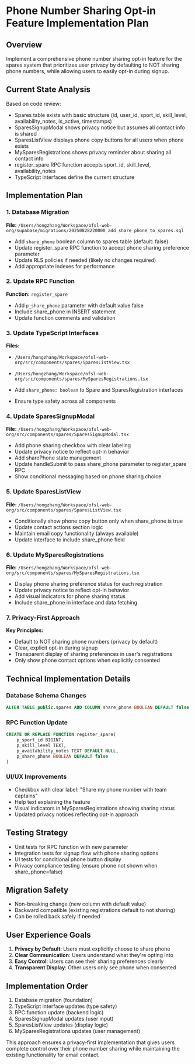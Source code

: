 # Phone Number Sharing Opt-in Feature Implementation Plan

## Overview
Implement a comprehensive phone number sharing opt-in feature for the spares system that prioritizes user privacy by defaulting to NOT sharing phone numbers, while allowing users to easily opt-in during signup.

## Current State Analysis
Based on code review:
- Spares table exists with basic structure (id, user_id, sport_id, skill_level, availability_notes, is_active, timestamps)
- SparesSignupModal shows privacy notice but assumes all contact info is shared
- SparesListView displays phone copy buttons for all users when phone exists
- MySparesRegistrations shows privacy reminder about sharing all contact info
- register_spare RPC function accepts sport_id, skill_level, availability_notes
- TypeScript interfaces define the current structure

## Implementation Plan

### 1. Database Migration
**File:** `/Users/hongzhang/Workspace/ofsl-web-org/supabase/migrations/20250828220000_add_share_phone_to_spares.sql`

- Add `share_phone` boolean column to spares table (default: false)
- Update register_spare RPC function to accept phone sharing preference parameter
- Update RLS policies if needed (likely no changes required)
- Add appropriate indexes for performance

### 2. Update RPC Function
**Function:** `register_spare`

- Add `p_share_phone` parameter with default value false
- Include share_phone in INSERT statement
- Update function comments and validation

### 3. Update TypeScript Interfaces
**Files:** 
- `/Users/hongzhang/Workspace/ofsl-web-org/src/components/spares/SparesListView.tsx`
- `/Users/hongzhang/Workspace/ofsl-web-org/src/components/spares/MySparesRegistrations.tsx`

- Add `share_phone: boolean` to Spare and SparesRegistration interfaces
- Ensure type safety across all components

### 4. Update SparesSignupModal
**File:** `/Users/hongzhang/Workspace/ofsl-web-org/src/components/spares/SparesSignupModal.tsx`

- Add phone sharing checkbox with clear labeling
- Update privacy notice to reflect opt-in behavior
- Add sharePhone state management
- Update handleSubmit to pass share_phone parameter to register_spare RPC
- Show conditional messaging based on phone sharing choice

### 5. Update SparesListView
**File:** `/Users/hongzhang/Workspace/ofsl-web-org/src/components/spares/SparesListView.tsx`

- Conditionally show phone copy button only when share_phone is true
- Update contact actions section logic
- Maintain email copy functionality (always available)
- Update interface to include share_phone field

### 6. Update MySparesRegistrations
**File:** `/Users/hongzhang/Workspace/ofsl-web-org/src/components/spares/MySparesRegistrations.tsx`

- Display phone sharing preference status for each registration
- Update privacy notice to reflect opt-in behavior
- Add visual indicators for phone sharing status
- Include share_phone in interface and data fetching

### 7. Privacy-First Approach
**Key Principles:**
- Default to NOT sharing phone numbers (privacy by default)
- Clear, explicit opt-in during signup
- Transparent display of sharing preferences in user's registrations
- Only show phone contact options when explicitly consented

## Technical Implementation Details

### Database Schema Changes
```sql
ALTER TABLE public.spares ADD COLUMN share_phone BOOLEAN DEFAULT false NOT NULL;
```

### RPC Function Update
```sql
CREATE OR REPLACE FUNCTION register_spare(
    p_sport_id BIGINT,
    p_skill_level TEXT,
    p_availability_notes TEXT DEFAULT NULL,
    p_share_phone BOOLEAN DEFAULT false
)
```

### UI/UX Improvements
- Checkbox with clear label: "Share my phone number with team captains"
- Help text explaining the feature
- Visual indicators in MySparesRegistrations showing sharing status
- Updated privacy notices reflecting opt-in approach

## Testing Strategy
- Unit tests for RPC function with new parameter
- Integration tests for signup flow with phone sharing options
- UI tests for conditional phone button display
- Privacy compliance testing (ensure phone not shown when share_phone=false)

## Migration Safety
- Non-breaking change (new column with default value)
- Backward compatible (existing registrations default to not sharing)
- Can be rolled back safely if needed

## User Experience Goals
1. **Privacy by Default**: Users must explicitly choose to share phone
2. **Clear Communication**: Users understand what they're opting into
3. **Easy Control**: Users can see their sharing preferences clearly
4. **Transparent Display**: Other users only see phone when consented

## Implementation Order
1. Database migration (foundation)
2. TypeScript interface updates (type safety)
3. RPC function update (backend logic)
4. SparesSignupModal updates (user input)
5. SparesListView updates (display logic)
6. MySparesRegistrations updates (user management)

This approach ensures a privacy-first implementation that gives users complete control over their phone number sharing while maintaining the existing functionality for email contact.